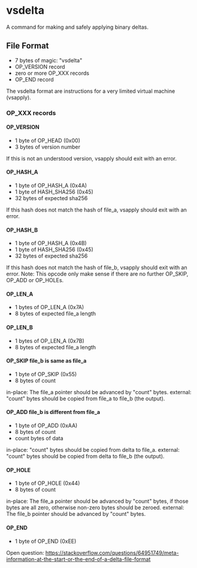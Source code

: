 # vsdelta
A command for making and safely applying binary deltas.

## File Format

- 7 bytes of magic: "vsdelta"
- OP_VERSION record
- zero or more OP_XXX records
- OP_END record

The vsdelta format are instructions for a very limited virtual machine (vsapply).

### OP_XXX records

#### OP_VERSION
- 1 byte of OP_HEAD (0x00)
- 3 bytes of version number

If this is not an understood version, vsapply should exit with an error.

#### OP_HASH_A
- 1 byte of OP_HASH_A (0x4A)
- 1 byte of HASH_SHA256 (0x45)
- 32 bytes of expected sha256

If this hash does not match the hash of file_a, vsapply should exit with an error.

#### OP_HASH_B
- 1 byte of OP_HASH_A (0x4B)
- 1 byte of HASH_SHA256 (0x45)
- 32 bytes of expected sha256

If this hash does not match the hash of file_b, vsapply should exit with an error.
Note: This opcode only make sense if there are no further OP_SKIP, OP_ADD or OP_HOLEs.

#### OP_LEN_A
- 1 bytes of OP_LEN_A (0x7A)
- 8 bytes of expected file_a length

#### OP_LEN_B
- 1 bytes of OP_LEN_A (0x7B)
- 8 bytes of expected file_a length

#### OP_SKIP file_b is same as file_a
- 1 byte of OP_SKIP (0x55)
- 8 bytes of count

in-place: The file_a pointer should be advanced by "count" bytes.
external: "count" bytes should be copied from file_a to file_b (the output).

#### OP_ADD file_b is different from file_a
- 1 byte of OP_ADD (0xAA)
- 8 bytes of count
- count bytes of data

in-place: "count" bytes should be copied from delta to file_a.
external: "count" bytes should be copied from delta to file_b (the output).

#### OP_HOLE
- 1 byte of OP_HOLE (0x44)
- 8 bytes of count

in-place: The file_a pointer should be advanced by "count" bytes, if those bytes are all zero, otherwise non-zero bytes should be zeroed.
external: The file_b pointer should be advanced by "count" bytes.

#### OP_END 
- 1 byte of OP_END (0xEE)



Open question: https://stackoverflow.com/questions/64951749/meta-information-at-the-start-or-the-end-of-a-delta-file-format